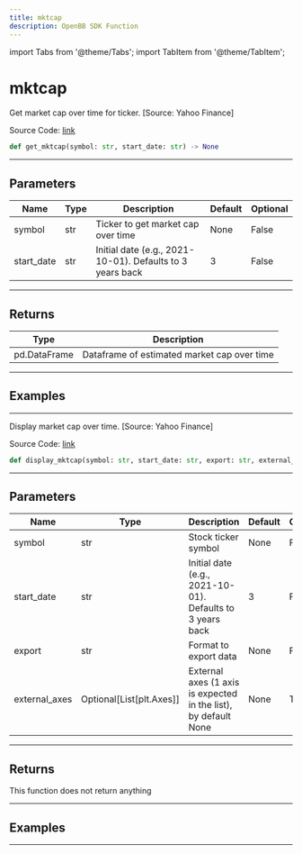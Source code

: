 ```yaml
---
title: mktcap
description: OpenBB SDK Function
---
```


import Tabs from '@theme/Tabs';
import TabItem from '@theme/TabItem';

# mktcap

<Tabs>
<TabItem value="model" label="Model" default>

Get market cap over time for ticker. [Source: Yahoo Finance]

Source Code: [link](https://github.com/OpenBB-finance/OpenBBTerminal/tree/main/openbb_terminal/stocks/fundamental_analysis/yahoo_finance_model.py#L273)

```python
def get_mktcap(symbol: str, start_date: str) -> None
```
---

## Parameters

| Name | Type | Description | Default | Optional |
| ---- | ---- | ----------- | ------- | -------- |
| symbol | str | Ticker to get market cap over time | None | False |
| start_date | str | Initial date (e.g., 2021-10-01). Defaults to 3 years back | 3 | False |

---

## Returns

| Type | Description |
| ---- | ----------- |
| pd.DataFrame | Dataframe of estimated market cap over time |

---

## Examples

---



</TabItem>
<TabItem value="view" label="View">

Display market cap over time. [Source: Yahoo Finance]

Source Code: [link](https://github.com/OpenBB-finance/OpenBBTerminal/tree/main/openbb_terminal/stocks/fundamental_analysis/yahoo_finance_view.py#L335)

```python
def display_mktcap(symbol: str, start_date: str, export: str, external_axes: Optional[List[matplotlib.axes._axes.Axes]]) -> None
```
---

## Parameters

| Name | Type | Description | Default | Optional |
| ---- | ---- | ----------- | ------- | -------- |
| symbol | str | Stock ticker symbol | None | False |
| start_date | str | Initial date (e.g., 2021-10-01). Defaults to 3 years back | 3 | False |
| export | str | Format to export data | None | False |
| external_axes | Optional[List[plt.Axes]] | External axes (1 axis is expected in the list), by default None | None | True |

---

## Returns

This function does not return anything

---

## Examples

---



</TabItem>
</Tabs>